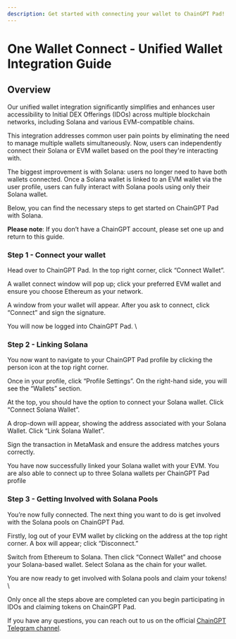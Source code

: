 ```yaml
---
description: Get started with connecting your wallet to ChainGPT Pad!
---
```


# One Wallet Connect - Unified Wallet Integration Guide

## Overview

Our unified wallet integration significantly simplifies and enhances user accessibility to Initial DEX Offerings (IDOs) across multiple blockchain networks, including Solana and various EVM-compatible chains.&#x20;

This integration addresses common user pain points by eliminating the need to manage multiple wallets simultaneously. Now, users can independently connect their Solana or EVM wallet based on the pool they're interacting with.

The biggest improvement is with Solana: users no longer need to have both wallets connected. Once a Solana wallet is linked to an EVM wallet via the user profile, users can fully interact with Solana pools using only their Solana wallet.

Below, you can find the necessary steps to get started on ChainGPT Pad with Solana.

**Please note**: If you don’t have a ChainGPT account, please set one up and return to this guide.



### Step 1 - Connect your wallet

Head over to ChainGPT Pad. In the top right corner, click “Connect Wallet”.&#x20;

A wallet connect window will pop up; click your preferred EVM wallet and ensure you choose Ethereum as your network.

A window from your wallet will appear. After you ask to connect, click “Connect” and sign the signature.

You will now be logged into ChainGPT Pad. \


### Step 2 - Linking Solana&#x20;

You now want to navigate to your ChainGPT Pad profile by clicking the person icon at the top right corner.&#x20;

Once in your profile, click “Profile Settings”. On the right-hand side, you will see the “Wallets” section.&#x20;

At the top, you should have the option to connect your Solana wallet. Click “Connect Solana Wallet”.

A drop-down will appear, showing the address associated with your Solana Wallet. Click “Link Solana Wallet”.&#x20;

Sign the transaction in MetaMask and ensure the address matches yours correctly.

You have now successfully linked your Solana wallet with your EVM. You are also able to connect up to three Solana wallets per ChainGPT Pad profile



### Step 3 - Getting Involved with Solana Pools

You’re now fully connected. The next thing you want to do is get involved with the Solana pools on ChainGPT Pad.

Firstly, log out of your EVM wallet by clicking on the address at the top right corner. A box will appear; click “Disconnect.”&#x20;

Switch from Ethereum to Solana. Then click “Connect Wallet” and choose your Solana-based wallet. Select Solana as the chain for your wallet.&#x20;

You are now ready to get involved with Solana pools and claim your tokens! \


Only once all the steps above are completed can you begin participating in IDOs and claiming tokens on ChainGPT Pad.&#x20;

If you have any questions, you can reach out to us on the official [ChainGPT Telegram channel](https://t.me/ChainGPT).&#x20;
